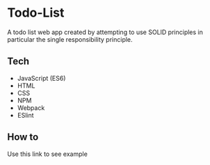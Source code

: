 # Todo-List
A todo list web app created by attempting to use SOLID principles in particular the single responsibility principle.

## Tech
- JavaScript (ES6)
- HTML
- CSS
- NPM
- Webpack
- ESlint

## How to 
Use this link to see example 